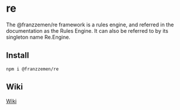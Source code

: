 # re
The @franzzemen/re framework is a rules engine, and referred in the documentation as the Rules Engine.  It can also 
be referred to by its singleton name Re.Engine.

## Install

    npm i @franzzemen/re

## Wiki

[Wiki](./ts-src/wiki.md)
